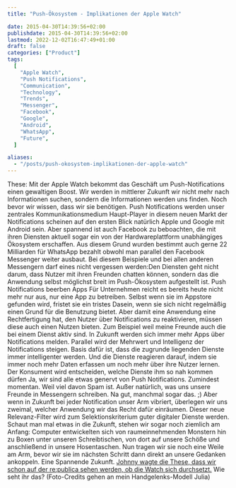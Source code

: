 ```yaml
---
title: "Push-Ökosystem - Implikationen der Apple Watch"

date: 2015-04-30T14:39:56+02:00
publishdate: 2015-04-30T14:39:56+02:00
lastmod: 2022-12-02T16:47:49+01:00
draft: false
categories: ["Product"]
tags:
  [
    "Apple Watch",
    "Push Notifications",
    "Communication",
    "Technology",
    "Trends",
    "Messenger",
    "Facebook",
    "Google",
    "Android",
    "WhatsApp",
    "Future",
  ]

aliases:
  - "/posts/push-okosystem-implikationen-der-apple-watch"
---
```


These: Mit der Apple Watch bekommt das Geschäft um Push-Notifications einen gewaltigen Boost. Wir werden in mittlerer Zukunft wir nicht mehr nach Informationen suchen, sondern die Informationen werden uns finden. Noch bevor wir wissen, dass wir sie benötigen. Push Notifications werden unser zentrales Kommunikationsmedium Haupt-Player in diesem neuen Markt der Notifications scheinen auf den ersten Blick natürlich Apple und Google mit Android sein. Aber spannend ist auch Facebook zu beboachten, die mit ihren Diensten aktuell sogar ein von der Hardwareplattform unabhängiges Ökosystem erschaffen. Aus diesem Grund wurden bestimmt auch gerne 22 Milliarden für WhatsApp bezahlt obwohl man parallel den Facebook Messenger weiter ausbaut. Bei diesem Beispiele und bei allen anderen Messengern darf eines nicht vergessen werden:Den Diensten geht nicht darum, dass Nutzer mit ihren Freunden chatten können, sondern das die Anwendung selbst möglichst breit im Push-Ökosystem aufgestellt ist. Push Notifications beerben Apps Für Unternehmen reicht es bereits heute nicht mehr nur aus, nur eine App zu betreiben. Selbst wenn sie im Appstore gefunden wird, fristet sie ein tristes Dasein, wenn sie sich nicht regelmäßig einen Grund für die Benutzung bietet. Aber damit eine Anwendung eine Rechtfertigung hat, den Nutzer über Notifications zu reaktivieren, müssen diese auch einen Nutzen bieten. Zum Beispiel weil meine Freunde auch die bei einem Dienst aktiv sind. In Zukunft werden sich immer mehr Apps über Notifications melden. Parallel wird der Mehrwert und Intelligenz der Notifications steigen. Basis dafür ist, dass die zugrunde liegenden Dienste immer intelligenter werden. Und die Dienste reagieren darauf, indem sie immer noch mehr Daten erfassen um noch mehr über ihre Nutzer lernen. Der Konsument wird entscheiden, welche Dienste ihm so nah kommen dürfen Ja, wir sind alle etwas genervt von Push Notifications. Zumindest momentan. Weil viel davon Spam ist. Außer natürlich, was uns unsere Freunde in Messengern schreiben. Na gut, manchmal sogar das. ;) Aber wenn in Zukunft bei jeder Notification unser Arm vibriert, überlegen wir uns zweimal, welcher Anwendung wir das Recht dafür einräumen. Dieser neue Relevanz-Filter wird zum Selektionskriterium guter digitaler Dienste werden. Schaut man mal etwas in die Zukunft, stehen wir sogar noch ziemlich am Anfang: Computer entwickelten sich von raumeinnehmenden Monstern hin zu Boxen unter unseren Schreibtischen, von dort auf unsere Schöße und anschließend in unsere Hosentaschen. Nun tragen wir sie noch eine Weile am Arm, bevor wir sie im nächsten Schritt dann direkt an unsere Gedanken ankoppeln. Eine Spannende Zukunft. [Johnny wagte die These, dass wir schon auf der re:publica sehen werden, ob die Watch sich durchsetzt.](http://www.spreeblick.com/blog/2015/04/24/was-die-apple-watch-mit-der-republica-zu-tun-hat/) Wie seht ihr das? (Foto-Credits gehen an mein Handgelenks-Modell Julia)
